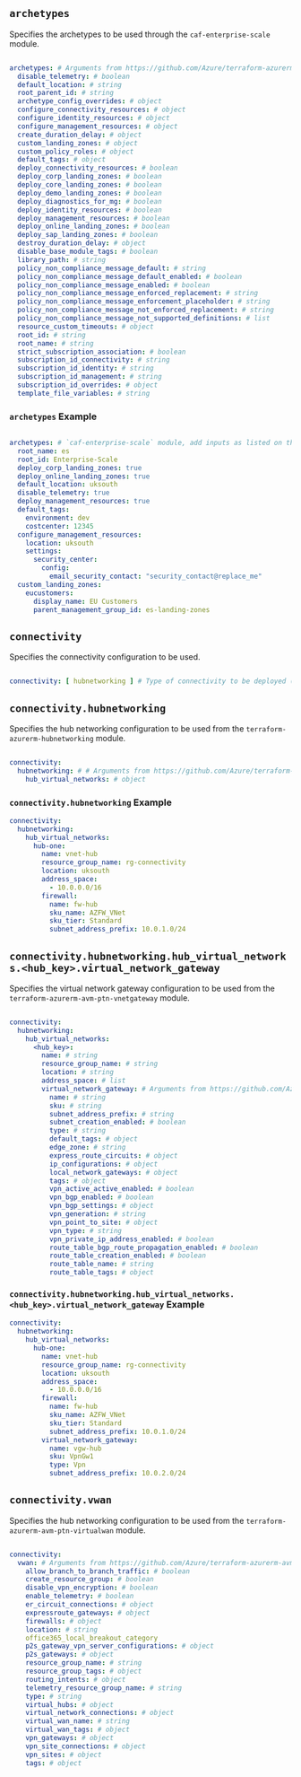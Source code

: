 <!-- markdownlint-disable first-line-h1 -->

## `archetypes`

Specifies the archetypes to be used through the `caf-enterprise-scale` module.

```yaml

archetypes: # Arguments from https://github.com/Azure/terraform-azurerm-caf-enterprise-scale/blob/v4.2.0/variables.tf converted to YAML.
  disable_telemetry: # boolean
  default_location: # string
  root_parent_id: # string
  archetype_config_overrides: # object
  configure_connectivity_resources: # object
  configure_identity_resources: # object
  configure_management_resources: # object
  create_duration_delay: # object
  custom_landing_zones: # object
  custom_policy_roles: # object
  default_tags: # object
  deploy_connectivity_resources: # boolean
  deploy_corp_landing_zones: # boolean
  deploy_core_landing_zones: # boolean
  deploy_demo_landing_zones: # boolean
  deploy_diagnostics_for_mg: # boolean
  deploy_identity_resources: # boolean
  deploy_management_resources: # boolean
  deploy_online_landing_zones: # boolean
  deploy_sap_landing_zones: # boolean
  destroy_duration_delay: # object
  disable_base_module_tags: # boolean
  library_path: # string
  policy_non_compliance_message_default: # string
  policy_non_compliance_message_default_enabled: # boolean
  policy_non_compliance_message_enabled: # boolean
  policy_non_compliance_message_enforced_replacement: # string
  policy_non_compliance_message_enforcement_placeholder: # string
  policy_non_compliance_message_not_enforced_replacement: # string
  policy_non_compliance_message_not_supported_definitions: # list
  resource_custom_timeouts: # object
  root_id: # string
  root_name: # string
  strict_subscription_association: # boolean
  subscription_id_connectivity: # string
  subscription_id_identity: # string
  subscription_id_management: # string
  subscription_id_overrides: # object
  template_file_variables: # string

```

### `archetypes` Example

```yaml

archetypes: # `caf-enterprise-scale` module, add inputs as listed on the module registry where necessary.
  root_name: es
  root_id: Enterprise-Scale
  deploy_corp_landing_zones: true
  deploy_online_landing_zones: true
  default_location: uksouth
  disable_telemetry: true
  deploy_management_resources: true
  default_tags:
    environment: dev
    costcenter: 12345
  configure_management_resources:
    location: uksouth
    settings:
      security_center:
        config:
          email_security_contact: "security_contact@replace_me"
  custom_landing_zones:
    eucustomers:
      display_name: EU Customers
      parent_management_group_id: es-landing-zones

```

## `connectivity`

Specifies the connectivity configuration to be used.

```yaml

connectivity: [ hubnetworking ] # Type of connectivity to be deployed (e.g. hubnetworking or virtual wan.)

```

## `connectivity.hubnetworking`

Specifies the hub networking configuration to be used from the `terraform-azurerm-hubnetworking` module.

```yaml

connectivity:
  hubnetworking: # # Arguments from https://github.com/Azure/terraform-azurerm-hubnetworking/blob/v1.1.1/variables.tf converted to YAML.
    hub_virtual_networks: # object

```

### `connectivity.hubnetworking` Example

```yaml
connectivity:
  hubnetworking:
    hub_virtual_networks:
      hub-one:
        name: vnet-hub
        resource_group_name: rg-connectivity
        location: uksouth
        address_space:
          - 10.0.0.0/16
        firewall:
          name: fw-hub
          sku_name: AZFW_VNet
          sku_tier: Standard
          subnet_address_prefix: 10.0.1.0/24

```

## `connectivity.hubnetworking.hub_virtual_networks.<hub_key>.virtual_network_gateway`

Specifies the virtual network gateway configuration to be used from the `terraform-azurerm-avm-ptn-vnetgateway` module.

```yaml

connectivity:
  hubnetworking:
    hub_virtual_networks:
      <hub_key>:
        name: # string
        resource_group_name: # string
        location: # string
        address_space: # list
        virtual_network_gateway: # Arguments from https://github.com/Azure/terraform-azurerm-avm-ptn-vnetgateway/blob/v0.3.0/variables.tf converted to YAML.
          name: # string
          sku: # string
          subnet_address_prefix: # string
          subnet_creation_enabled: # boolean
          type: # string
          default_tags: # object
          edge_zone: # string
          express_route_circuits: # object
          ip_configurations: # object
          local_network_gateways: # object
          tags: # object
          vpn_active_active_enabled: # boolean
          vpn_bgp_enabled: # boolean
          vpn_bgp_settings: # object
          vpn_generation: # string
          vpn_point_to_site: # object
          vpn_type: # string
          vpn_private_ip_address_enabled: # boolean
          route_table_bgp_route_propagation_enabled: # boolean
          route_table_creation_enabled: # boolean
          route_table_name: # string
          route_table_tags: # object

```

### `connectivity.hubnetworking.hub_virtual_networks.<hub_key>.virtual_network_gateway` Example

```yaml
connectivity:
  hubnetworking:
    hub_virtual_networks:
      hub-one:
        name: vnet-hub
        resource_group_name: rg-connectivity
        location: uksouth
        address_space:
          - 10.0.0.0/16
        firewall:
          name: fw-hub
          sku_name: AZFW_VNet
          sku_tier: Standard
          subnet_address_prefix: 10.0.1.0/24
        virtual_network_gateway:
          name: vgw-hub
          sku: VpnGw1
          type: Vpn
          subnet_address_prefix: 10.0.2.0/24
```

## `connectivity.vwan`

Specifies the hub networking configuration to be used from the `terraform-azurerm-avm-ptn-virtualwan` module.

```yaml

connectivity:
  vwan: # Arguments from https://github.com/Azure/terraform-azurerm-avm-ptn-virtualwan/blob/v0.4.0/variables.tf converted to YAML.
    allow_branch_to_branch_traffic: # boolean
    create_resource_group: # boolean
    disable_vpn_encryption: # boolean
    enable_telemetry: # boolean
    er_circuit_connections: # object
    expressroute_gateways: # object
    firewalls: # object
    location: # string
    office365_local_breakout_category
    p2s_gateway_vpn_server_configurations: # object
    p2s_gateways: # object
    resource_group_name: # string
    resource_group_tags: # object
    routing_intents: # object
    telemetry_resource_group_name: # string
    type: # string
    virtual_hubs: # object
    virtual_network_connections: # object
    virtual_wan_name: # string
    virtual_wan_tags: # object
    vpn_gateways: # object
    vpn_site_connections: # object
    vpn_sites: # object
    tags: # object
```

 [//]: # (************************)
 [//]: # (INSERT LINK LABELS BELOW)
 [//]: # (************************)
